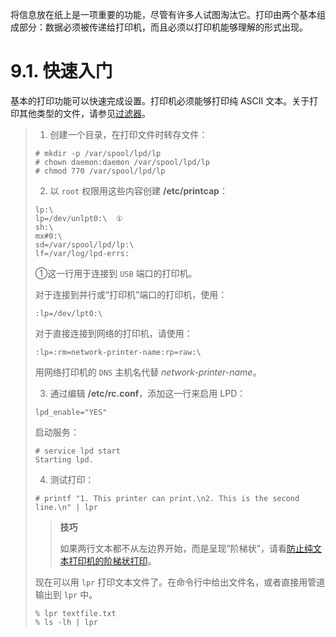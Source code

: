 
将信息放在纸上是一项重要的功能，尽管有许多人试图淘汰它。打印由两个基本组成部分：数据必须被传递给打印机，而且必须以打印机能够理解的形式出现。

# 9.1. 快速入门

基本的打印功能可以快速完成设置。打印机必须能够打印纯 ASCII 文本。关于打印其他类型的文件，请参见[过滤器](https://docs.freebsd.org/en/books/handbook/book/#printing-lpd-filters)。

> 1. 创建一个目录，在打印文件时转存文件：
>```
># mkdir -p /var/spool/lpd/lp
># chown daemon:daemon /var/spool/lpd/lp
># chmod 770 /var/spool/lpd/lp
>```
> 2. 以 `root` 权限用这些内容创建 **/etc/printcap**：
>
>```
>lp:\
>lp=/dev/unlpt0:\  ①
>sh:\
>mx#0:\
>sd=/var/spool/lpd/lp:\
>lf=/var/log/lpd-errs:
>```
>①这一行用于连接到 `USB` 端口的打印机。
>
>对于连接到并行或“打印机”端口的打印机，使用：
>
>```
>:lp=/dev/lpt0:\
>```
>
>对于直接连接到网络的打印机，请使用：
>
>```
>:lp=:rm=network-printer-name:rp=raw:\
>```
>
>用网络打印机的 `DNS` 主机名代替 *network-printer-name*。
>
> 3. 通过编辑 **/etc/rc.conf**，添加这一行来启用 LPD：
> 
>```
>lpd_enable="YES"
>```
>
>启动服务：
>
>```
># service lpd start
>Starting lpd.
>```
>
>4. 测试打印：
>
>```
># printf "1. This printer can print.\n2. This is the second line.\n" | lpr
>```
>
>>**技巧** 
>>
>>如果两行文本都不从左边界开始，而是呈现“阶梯状”，请看[防止纯文本打印机的阶梯状打印](https://docs.freebsd.org/en/books/handbook/book/#printing-lpd-filters-stairstep)。
>
>现在可以用 `lpr` 打印文本文件了。在命令行中给出文件名，或者直接用管道输出到 `lpr` 中。
>
>```
>% lpr textfile.txt
>% ls -lh | lpr
>```
